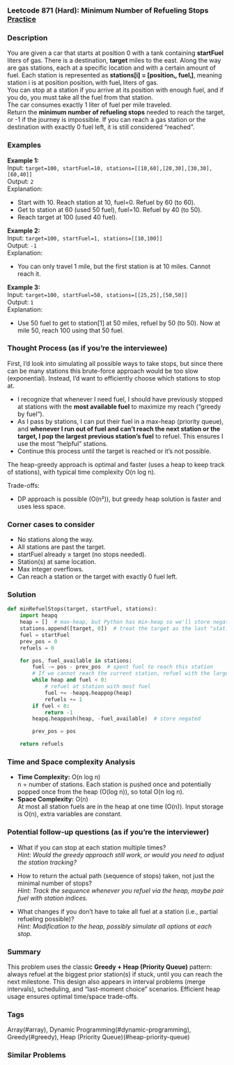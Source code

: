 ### Leetcode 871 (Hard): Minimum Number of Refueling Stops [Practice](https://leetcode.com/problems/minimum-number-of-refueling-stops)

### Description  
You are given a car that starts at position 0 with a tank containing **startFuel** liters of gas. There is a destination, **target** miles to the east. Along the way are gas stations, each at a specific location and with a certain amount of fuel. Each station is represented as **stations[i] = [positionᵢ, fuelᵢ]**, meaning station i is at position positionᵢ with fuelᵢ liters of gas.  
You can stop at a station if you arrive at its position with enough fuel, and if you do, you must take all the fuel from that station.  
The car consumes exactly 1 liter of fuel per mile traveled.  
Return the **minimum number of refueling stops** needed to reach the target, or -1 if the journey is impossible. If you can reach a gas station or the destination with exactly 0 fuel left, it is still considered “reached”.

### Examples  

**Example 1:**  
Input: `target=100, startFuel=10, stations=[[10,60],[20,30],[30,30],[60,40]]`  
Output: `2`  
Explanation:  
- Start with 10. Reach station at 10, fuel=0. Refuel by 60 (to 60).  
- Get to station at 60 (used 50 fuel), fuel=10. Refuel by 40 (to 50).  
- Reach target at 100 (used 40 fuel).

**Example 2:**  
Input: `target=100, startFuel=1, stations=[[10,100]]`  
Output: `-1`  
Explanation:  
- You can only travel 1 mile, but the first station is at 10 miles. Cannot reach it.

**Example 3:**  
Input: `target=100, startFuel=50, stations=[[25,25],[50,50]]`  
Output: `1`  
Explanation:  
- Use 50 fuel to get to station[1] at 50 miles, refuel by 50 (to 50). Now at mile 50, reach 100 using that 50 fuel.

### Thought Process (as if you’re the interviewee)  
First, I’d look into simulating all possible ways to take stops, but since there can be many stations this brute-force approach would be too slow (exponential). Instead, I’d want to efficiently choose which stations to stop at.

- I recognize that whenever I need fuel, I should have previously stopped at stations with the **most available fuel** to maximize my reach (“greedy by fuel”).
- As I pass by stations, I can put their fuel in a max-heap (priority queue), and **whenever I run out of fuel and can’t reach the next station or the target, I pop the largest previous station’s fuel** to refuel. This ensures I use the most “helpful” stations.
- Continue this process until the target is reached or it’s not possible.

The heap-greedy approach is optimal and faster (uses a heap to keep track of stations), with typical time complexity O(n log n).

Trade-offs:
- DP approach is possible (O(n²)), but greedy heap solution is faster and uses less space.

### Corner cases to consider  
- No stations along the way.
- All stations are past the target.
- startFuel already ≥ target (no stops needed).
- Station(s) at same location.
- Max integer overflows.
- Can reach a station or the target with exactly 0 fuel left.

### Solution

```python
def minRefuelStops(target, startFuel, stations):
    import heapq
    heap = []  # max-heap, but Python has min-heap so we'll store negative values
    stations.append([target, 0])  # treat the target as the last "station"
    fuel = startFuel
    prev_pos = 0
    refuels = 0

    for pos, fuel_available in stations:
        fuel -= pos - prev_pos  # spent fuel to reach this station
        # If we cannot reach the current station, refuel with the largest previous station(s)
        while heap and fuel < 0:
            # refuel at station with most fuel
            fuel += -heapq.heappop(heap)
            refuels += 1
        if fuel < 0:
            return -1
        heapq.heappush(heap, -fuel_available)  # store negated

        prev_pos = pos

    return refuels
```

### Time and Space complexity Analysis  

- **Time Complexity:** O(n log n)  
  n = number of stations. Each station is pushed once and potentially popped once from the heap (O(log n)), so total O(n log n).
- **Space Complexity:** O(n)  
  At most all station fuels are in the heap at one time (O(n)). Input storage is O(n), extra variables are constant.

### Potential follow-up questions (as if you’re the interviewer)  

- What if you can stop at each station multiple times?  
  *Hint: Would the greedy approach still work, or would you need to adjust the station tracking?*

- How to return the actual path (sequence of stops) taken, not just the minimal number of stops?  
  *Hint: Track the sequence whenever you refuel via the heap, maybe pair fuel with station indices.*

- What changes if you don’t have to take all fuel at a station (i.e., partial refueling possible)?  
  *Hint: Modification to the heap, possibly simulate all options at each stop.*

### Summary
This problem uses the classic **Greedy + Heap (Priority Queue)** pattern: always refuel at the biggest prior station(s) if stuck, until you can reach the next milestone. This design also appears in interval problems (merge intervals), scheduling, and “last-moment choice” scenarios. Efficient heap usage ensures optimal time/space trade-offs.

### Tags
Array(#array), Dynamic Programming(#dynamic-programming), Greedy(#greedy), Heap (Priority Queue)(#heap-priority-queue)

### Similar Problems
